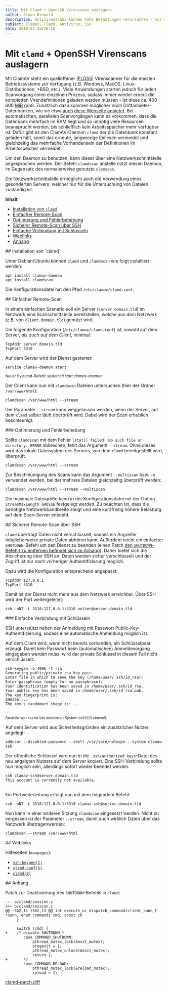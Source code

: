 ```yaml
---
title: Mit Clamd + OpenSSH Virenscans auslagern
author: Simon Biewald
description: Antivirenscans können hohe Belastungen verursachen - mit dem mitgelieferten ClamAV-Daemon diese einfach sicher auslagern.
subject: ClamAV, Clamd, Antivirus, SSH
date: 2018-03-25T20:16
---
```


# Mit `clamd` + OpenSSH Virenscans auslagern

Mit ClamAV steht ein quelloffener (<abbr title="Free/Libre Open Source Software">FLOSS</abbr>) Virenscanner für die meisten
Betriebssysteme zur Verfügung (z.B. Windows, MacOS, Linux-Distributionen, *BSD, etc.). 
Viele Anwendungen starten jedoch für jeden Scanvorgang einen einzelnen Prozess, 
sodass immer wieder erneut die kompletten Virendefinitionen geladen werden müssen - ist diese ca. 400 - 600 
<abbr title="1 Mebibyte ≙ 1024³ Bytes">MiB</abbr> groß.
Zusätzlich dazu kommen möglicher noch Drittanbieter-Datenbanken,
wie sie etwa [auch diese Webseite anbietet](/sicherheit/clamav/php). 
Bei automatischen, parallelen Scanvorgängen kann es vorkommen, dass die Datenbank mehrfach im RAM liegt und so unnötig viele
Resourcen beansprucht werden, bis schließlich kein Arbeitsspeicher mehr verfügbar ist.
Dafür gibt es den ClamAV-Daemon `clamd` der die Datenbank konstant geladen hält, somit das erneute, langwierige Einlesen vermeidet und
gleichzeitig das mehrfache Vorhandensein der Definitionen im Arbeitsspeicher vermeidet.

Um den Daemon zu benutzen, kann dieser über eine Netzwerkschnittstelle angesprochen werden. 
Der Befehl <code>clam<i>d</i>scan</code> anstelle nutzt diesen Daemon,
im Gegensatz des normalerweise genutzte `clamscan`.

Die Netzwerkschnittstelle ermöglicht auch die Verwendung eines gesonderten Servers,
welcher nur für die Untersuchung von Dateien zuständig ist.

**Inhalt**

 - [Installation von `clamd`](#installation)
 - [Einfacher Remote-Scan](#einfach)
  - [Optimierung und Fehlerbehebung](#optimierung)
 - [Sicherer Remote-Scan über SSH](#ssh)
  - [Einfache Verbindung mit Schlüsseln](#ssh-schlüssel)
 - [Weblinks](#links)
 - [Anhang](#anhang)

<a id="installation">
## Installation von `clamd`
</a>

Unter Debian/Ubuntu können `clamd` und `clamdscan` wie folgt installiert werden:

<pre class="command-line language-bash" data-user="root">
<code class="language-bash">apt install clamav-daemon
apt install clamdscan</code>
</pre>

Die Konfigurationsdatei hat den Pfad `/etc/clamav/clamd.conf`.

<a id="einfach">
## Einfacher Remote-Scan
</a>

In einem einfachen Szenario soll ein Server (`server.domain.tld`) im Netzwerk eine Scanschnittstelle bereitstellen, 
welche aus dem Netzwerk (z.B. von `client.domain.tld`) genutzt wird.

Die folgende Konfiguration (`/etc/clamav/clamd.conf`) ist, sowohl auf dem Server, 
*als auch auf dem Client*, minimal:

<pre class="line-numbers language-">
<code>TcpAddr server.domain.tld
TcpPort 3310</code></pre>

Auf dem Server wird der Dienst gestartet:

<pre class="command-line language-bash" data-user="root" data-host="server.domain.tld">
<code >service clamav-daemon start</code>
</pre>

<small>Neuer Systemd-Befehl: <i>systemctl start clamav-daemon</i></small>

Der Client kann nun mit `clamdscan` Dateien untersuchen (hier der Ordner `/var/www/html`):

<pre class="command-line language-bash" data-user="user" data-host="client.domain.tld">
<code>clamdscan /var/www/html --stream</code>
</pre>

Der Parameter `--stream` kann weggelassen werden, wenn der Server, auf dem `clamd` selber läuft
überprüft wird. Dabei wird der Scan erheblich beschleunigt.

<a id="optimierung">
### Optimierung und Fehlerbehebung
</a>

Sollte `clamdscan` mit dem Fehler `lstat() failed: No such file or directory. ERROR` abbrechen, 
fehlt das Argument `--stream`. Ohne dieses wird das lokale Dateisystem des Servers, von dem
`clamd` bereitgestellt wird, überprüft.

<pre class="command-line language-bash" data-user="user" data-host="client.domain.tld">
<code>clamdscan /var/www/html --stream</code>
</pre>

Zur Beschleunigung des Scans kann das Argument `--multiscan` bzw. `-m` verwendet werden, bei der mehrere Dateien
gleichzeitig überprüft werden:

<pre class="command-line language-bash" data-user="user" data-host="client.domain.tld">
<code>clamdscan /var/www/html --stream --multiscan</code>
</pre>

Die maximale Dateigröße kann in der Konfigurationsdatei mit der Option <code>StreamMaxLength GRÖSSE</code>
festgelegt werden. Zu beachten ist, dass die benötigte Netzwerkbandbreite steigt und eine kurzfristig
höhere Belastung auf dem Scan-Server entsteht. 

<a id="ssh">
## Sicherer Remote-Scan über SSH
</a>

`clamd` überträgt Daten nicht verschlüsselt, sodass ein Angreifer möglicherweise private Daten abhören kann.
Außerdem reicht ein einfacher `SHUTDOWN`-Befehl um den Dienst zu beenden 
(einen Patch [den `SHUTDOWN`-Befehlt zu entfernen befindet sich im Anhang](#anhang)). 
Daher bietet sich die Absicherung über SSH an: Daten werden sicher verschlüsselt und der Zugriff 
ist nur nach vorheriger Authentifizierung möglich.

Dazu wird die Konfiguration entsprechend angepasst:

<pre class="line-numbers language-">
<code>TcpAddr 127.0.0.1
TcpPort 3310</code></pre>

Damit ist der Dienst nicht mehr aus dem Netzwerk erreichbar. Über SSH wird der Port weitergeleitet:

<pre class="command-line language-bash" data-user="user" data-host="client.domain.tld">
<code>ssh -nNT -L 3310:127.0.0.1:3310 nutzer@server.domain.tld</code>
</pre>

<a id="ssh-schlüssel">
### Einfache Verbindung mit Schlüsseln
</a>

SSH unterstützt neben der Anmeldung mit Passwort Public-Key-Authentifizierung, sodass
eine automatische Anmeldung möglich ist.

Auf dem Client wird, wenn nicht bereits vorhanden, ein Schlüsselpaar erzeugt. 
Damit kein Passwort beim (automatischen) Anmeldevorgang eingegeben werden muss, 
wird der private Schlüssel in diesem Fall nicht verschlüsselt.

<pre class="command-line language-bash" data-user="user" data-host="client.domain.tld" data-output="2-9">
<code>ssh-keygen -b 4096 -t rsa
Generating public/private rsa key pair.
Enter file in which to save the key (/home/user/.ssh/id_rsa): 
Enter passphrase (empty for no passphrase): 
Your identification has been saved in /home/user/.ssh/id_rsa.
Your public key has been saved in /home/user/.ssh/id_rsa.pub.
The key fingerprint is:
SHA256:...
The key's randomart image is: ...
</code>
</pre>

<small>Anstelle von `rsa` ist bei modernen System `ed25519` sinnvoll.</small>

Auf dem Server wird aus Sicherheitsgründen ein zusätzlicher Nutzer angelegt:

<pre class="command-line language-bash" data-user="root" data-host="server.domain.tld">
<code>adduser --disabled-password --shell /usr/sbin/nologin --system clamav-ssh</code>
</pre>

Der öffentliche Schlüssel wird nun in die `.ssh/authorized_keys`-Datei des neu angelgten Nutzers auf dem Server kopiert.
Eine SSH-Verbindung sollte nun möglich sein, allerdings sofort wieder beendet werden:

<pre class="command-line language-bash" data-user="user" data-host="client.domain.tld" data-output="2">
<code>ssh clamav-ssh@server.domain.tld
This account is currently not available.
</code>
</pre>

Ein Portweiterleitung erfolgt nun mit dem folgendem Befehl:

<pre class="command-line language-bash" data-user="user" data-host="client.domain.tld" data-output="2">
<code>ssh -nNT -L 3310:127.0.0.1:3310 clamav-ssh@server.domain.tld</code>
</pre>

Nun kann in einer anderen Sitzung `clamdscan` eingesetzt werden.
Nicht zu vergessen ist der Parameter `--stream`,
damit auch wirklich Daten über das Netzwerk übetragenwerden: 

<pre class="command-line language-bash" data-user="user" data-host="client.domain.tld" data-output="2">
<code>clamdscan --stream /var/www/html</code>
</pre>

<a id="links">
## Weblinks
</a>

Hilfeseiten (`manpages`):

 - [`ssh-keygen(1)`](https://manpages.debian.org/stretch/openssh-client/ssh-keygen.1.en.html "ssh-keygen — authentication key generation, management and conversion")
 - [`clamd.conf(5)`](https://manpages.debian.org/stretch/clamav-daemon/clamd.conf.85en.html "clamd.conf - Configuration file for Clam AntiVirus Daemon ")
 - [`clamd(8)`](https://manpages.debian.org/stretch/clamav-daemon/clamd.8.en.html "clamd - an anti-virus daemon")

<a id="anhang">
## Anhang
</a>

Patch zur Deaktivierung des `SHUTDOWN`-Befehls in `clamd`:

<pre class="line-numbers language-diff">
<code>--- a/clamd/session.c
+++ b/clamd/session.c
@@ -562,11 +562,13 @@ int execute_or_dispatch_command(client_conn_t *conn, enum commands cmd, const ch
     }
 
     switch (cmd) {
+    /* disable SHUTDOWN *
        case COMMAND_SHUTDOWN:
            pthread_mutex_lock(&exit_mutex);
            progexit = 1;
            pthread_mutex_unlock(&exit_mutex);
            return 1;
+       */
        case COMMAND_RELOAD:
            pthread_mutex_lock(&reload_mutex);
            reload = 1;</code></pre>

[clamd-patch.diff](clamd-patch.diff)
